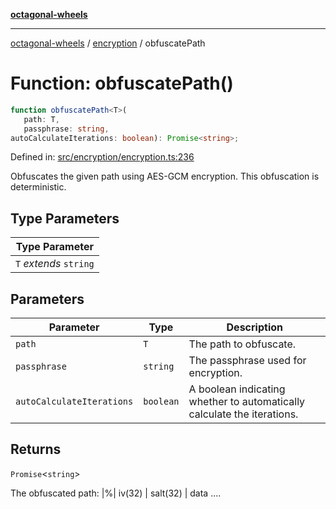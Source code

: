 [**octagonal-wheels**](../../../../README.md)

***

[octagonal-wheels](../../../../globals.md) / [encryption](../README.md) / obfuscatePath

# Function: obfuscatePath()

```ts
function obfuscatePath<T>(
   path: T, 
   passphrase: string, 
autoCalculateIterations: boolean): Promise<string>;
```

Defined in: [src/encryption/encryption.ts:236](https://github.com/vrtmrz/octagonal-wheels/blob/main/src/encryption/encryption.ts#L236)

Obfuscates the given path using AES-GCM encryption. This obfuscation is deterministic.

## Type Parameters

| Type Parameter |
| ------ |
| `T` *extends* `string` |

## Parameters

| Parameter | Type | Description |
| ------ | ------ | ------ |
| `path` | `T` | The path to obfuscate. |
| `passphrase` | `string` | The passphrase used for encryption. |
| `autoCalculateIterations` | `boolean` | A boolean indicating whether to automatically calculate the iterations. |

## Returns

`Promise`\<`string`\>

The obfuscated path: |%| iv(32) | salt(32) | data ....
